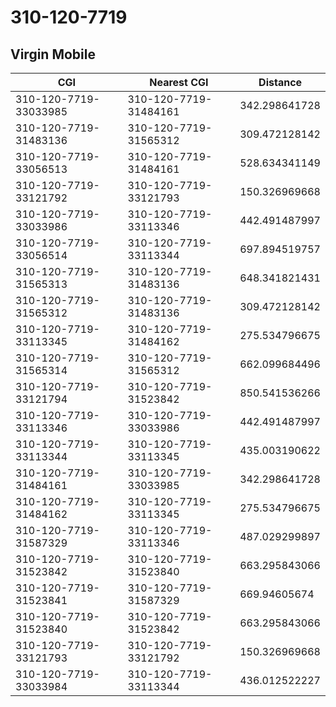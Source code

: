 # 310-120-7719
## Virgin Mobile


| CGI | Nearest CGI | Distance |
|-----|-------------|----------|
| 310-120-7719-33033985 | 310-120-7719-31484161 | 342.298641728 |
| 310-120-7719-31483136 | 310-120-7719-31565312 | 309.472128142 |
| 310-120-7719-33056513 | 310-120-7719-31484161 | 528.634341149 |
| 310-120-7719-33121792 | 310-120-7719-33121793 | 150.326969668 |
| 310-120-7719-33033986 | 310-120-7719-33113346 | 442.491487997 |
| 310-120-7719-33056514 | 310-120-7719-33113344 | 697.894519757 |
| 310-120-7719-31565313 | 310-120-7719-31483136 | 648.341821431 |
| 310-120-7719-31565312 | 310-120-7719-31483136 | 309.472128142 |
| 310-120-7719-33113345 | 310-120-7719-31484162 | 275.534796675 |
| 310-120-7719-31565314 | 310-120-7719-31565312 | 662.099684496 |
| 310-120-7719-33121794 | 310-120-7719-31523842 | 850.541536266 |
| 310-120-7719-33113346 | 310-120-7719-33033986 | 442.491487997 |
| 310-120-7719-33113344 | 310-120-7719-33113345 | 435.003190622 |
| 310-120-7719-31484161 | 310-120-7719-33033985 | 342.298641728 |
| 310-120-7719-31484162 | 310-120-7719-33113345 | 275.534796675 |
| 310-120-7719-31587329 | 310-120-7719-33113346 | 487.029299897 |
| 310-120-7719-31523842 | 310-120-7719-31523840 | 663.295843066 |
| 310-120-7719-31523841 | 310-120-7719-31587329 | 669.94605674 |
| 310-120-7719-31523840 | 310-120-7719-31523842 | 663.295843066 |
| 310-120-7719-33121793 | 310-120-7719-33121792 | 150.326969668 |
| 310-120-7719-33033984 | 310-120-7719-33113344 | 436.012522227 |
